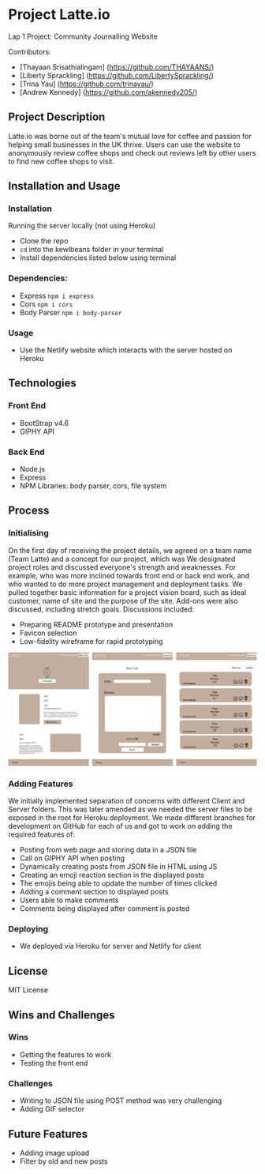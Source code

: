 # Project Latte.io
Lap 1 Project: Community Journalling Website

Contributors:
- [Thayaan Srisathialingam] (https://github.com/THAYAANS/)
- [Liberty Sprackling] (https://github.com/LibertySprackling/)
- [Trina Yau] (https://github.com/trinayau/)
- [Andrew Kennedy] (https://github.com/akennedy205/)

## Project Description
Latte.io was borne out of the team's mutual love for coffee and passion for helping small businesses in the UK thrive. Users can use the website to anonymously review coffee shops and check out reviews left by other users to find new coffee shops to visit. 

## Installation and Usage
### Installation
Running the server locally (not using Heroku)
- Clone the repo
- `cd` into the kewlbeans folder in your terminal
- Install dependencies listed below using terminal

### Dependencies:
- Express `npm i express`
- Cors `npm i cors`
- Body Parser `npm i body-parser`

### Usage
- Use the Netlify website which interacts with the server hosted on Heroku 

## Technologies 
### Front End 
- BootStrap v4.6
- GIPHY API

### Back End
- Node.js
- Express
- NPM Libraries: body parser, cors, file system

## Process
### Initialising
On the first day of receiving the project details, we agreed on a team name (Team Latte) and a concept for our project, which was
We designated project roles and discussed everyone's strength and weaknesses. For example, who was more inclined towards front end or back end work, and who wanted to do more project management and deployment tasks.
We pulled together basic information for a project vision board, such as ideal customer, name of site and the purpose of the site. 
Add-ons were also discussed, including stretch goals.
Discussions included:
- Preparing README prototype and presentation
- Favicon selection
- Low-fidelity wireframe for rapid prototyping

![wireframe for latte.io](Client/Assets/Images/wireframe.png)

### Adding Features
We initially implemented separation of concerns with different Client and Server folders. This was later amended as we needed the server files to be exposed in the root for Heroku deployment. We made different branches for development on GitHub for each of us and got to work on adding the required features of:
- Posting from web page and storing data in a JSON file
- Call on GIPHY API when posting 
- Dynamically creating posts from JSON file in HTML using JS
- Creating an emoji reaction section in the displayed posts 
- The emojis being able to update the number of times clicked
- Adding a comment section to displayed posts
- Users able to make comments
- Comments being displayed after comment is posted

### Deploying
 - We deployed via Heroku for server and Netlify for client

## License
MIT License
## Wins and Challenges
### Wins
 - Getting the features to work
 - Testing the front end
### Challenges
 - Writing to JSON file using POST method was very challenging
 - Adding GIF selector

## Future Features
 - Adding image upload
 - Filter by old and new posts
